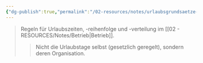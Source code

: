 ```yaml
---
{"dg-publish":true,"permalink":"/02-resources/notes/urlaubsgrundsaetze-e/","tags":["betriebsrat/mitbestimmung","urlaub"],"noteIcon":"","updated":"2025-08-26T16:35:24.670+02:00"}
---
```


>Regeln für Urlaubszeiten, -reihenfolge und -verteilung im [[02 - RESOURCES/Notes/Betrieb\|Betrieb]].
>>Nicht die Urlaubstage selbst (gesetzlich geregelt), sondern deren Organisation.